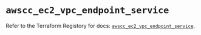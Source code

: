 # `awscc_ec2_vpc_endpoint_service`

Refer to the Terraform Registory for docs: [`awscc_ec2_vpc_endpoint_service`](https://registry.terraform.io/providers/hashicorp/awscc/0.70.0/docs/resources/ec2_vpc_endpoint_service).
